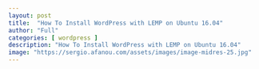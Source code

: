 ```yaml
---
layout: post
title:  "How To Install WordPress with LEMP on Ubuntu 16.04"
author: "Full"
categories: [ wordpress ]
description: "How To Install WordPress with LEMP on Ubuntu 16.04"
image: "https://sergio.afanou.com/assets/images/image-midres-25.jpg"
---
```




